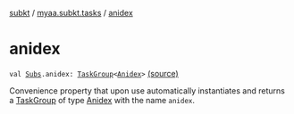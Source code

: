 [subkt](../index.md) / [myaa.subkt.tasks](index.md) / [anidex](./anidex.md)

# anidex

`val `[`Subs`](-subs/index.md)`.anidex: `[`TaskGroup`](-task-group/index.md)`<`[`Anidex`](-anidex/index.md)`>` [(source)](https://github.com/Myaamori/SubKt/blob/0.1.4/src/main/kotlin/myaa/subkt/tasks/tasks.kt#L2243)

Convenience property that upon use automatically instantiates and returns a
[TaskGroup](-task-group/index.md) of type [Anidex](-anidex/index.md) with the name `anidex`.

